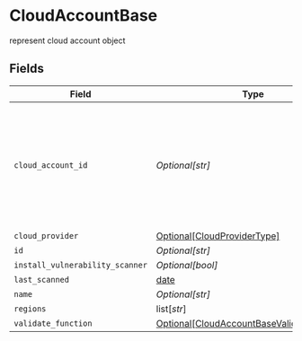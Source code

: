 # CloudAccountBase

represent cloud account object


## Fields

| Field                                                                                                 | Type                                                                                                  | Required                                                                                              | Description                                                                                           |
| ----------------------------------------------------------------------------------------------------- | ----------------------------------------------------------------------------------------------------- | ----------------------------------------------------------------------------------------------------- | ----------------------------------------------------------------------------------------------------- |
| `cloud_account_id`                                                                                    | *Optional[str]*                                                                                       | :heavy_minus_sign:                                                                                    | the identifier id from the cloud account provider. account ID for AWS and subscription ID in Azure    |
| `cloud_provider`                                                                                      | [Optional[CloudProviderType]](../../models/shared/cloudprovidertype.md)                               | :heavy_minus_sign:                                                                                    | N/A                                                                                                   |
| `id`                                                                                                  | *Optional[str]*                                                                                       | :heavy_minus_sign:                                                                                    | N/A                                                                                                   |
| `install_vulnerability_scanner`                                                                       | *Optional[bool]*                                                                                      | :heavy_minus_sign:                                                                                    | N/A                                                                                                   |
| `last_scanned`                                                                                        | [date](https://docs.python.org/3/library/datetime.html#date-objects)                                  | :heavy_minus_sign:                                                                                    | N/A                                                                                                   |
| `name`                                                                                                | *Optional[str]*                                                                                       | :heavy_minus_sign:                                                                                    | N/A                                                                                                   |
| `regions`                                                                                             | list[*str*]                                                                                           | :heavy_minus_sign:                                                                                    | N/A                                                                                                   |
| `validate_function`                                                                                   | [Optional[CloudAccountBaseValidateFunction]](../../models/shared/cloudaccountbasevalidatefunction.md) | :heavy_minus_sign:                                                                                    | N/A                                                                                                   |